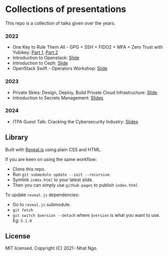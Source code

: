 # Collections of presentations

This repo is a collection of talks given over the years.

### 2022
- One Key to Rule Them All - GPG + SSH + FIDO2 + MFA + Zero Trust with Yubikey: [Part 1](https://talks.nhat.ngo.cx/2022-yubikey-one), [Part 2](https://talks.nhat.ngo.cx/2022-yubikey-two)
- Introduction to Openstack: [Slide](https://talks.nhat.ngo.cx/2022-openstack-intro)
- Introduction to Ceph: [Slide](https://talks.nhat.ngo.cx/2022-ceph-intro)
- OpenStack Swift - Operators Workshop: [Slide](https://talks.nhat.ngo.cx/2022-swift-ops-workshop)

### 2023

- Private Skies: Design, Deploy, Build Private Cloud Infrastructure: [Slide](https://talks.nhat.ngo.cx/2023-private-cloud)
- Introduction to Secrets Management: [Slides](https://talks.nhat.ngo.cx/2023-secrets-management-intro)

### 2024

- ITPA Guest Talk: Cracking the Cybersecurity Industry: [Slides](https://talks.nhat.ngo.cx/2024-itpa-cybersec) 

## Library

Built with [Reveal.js](https://revealjs.com) using plain CSS and HTML.

If you are keen on using the same workflow:
- Clone this repo.
- Run `git submodule update --init --recursive`.
- Symlink `index.html` to your latest slide.
- Then you can simply use `github-pages` to publish `index.html`

To update `reveal.js` dependencies:
- Go to `reveal.js` submodule.
- `git fetch`
- `git switch $version --detach` where `$version` is what you want to use. Eg: `5.1.0`

## License
 
MIT licensed.
Copyright (C) 2021- Nhat Ngo.
